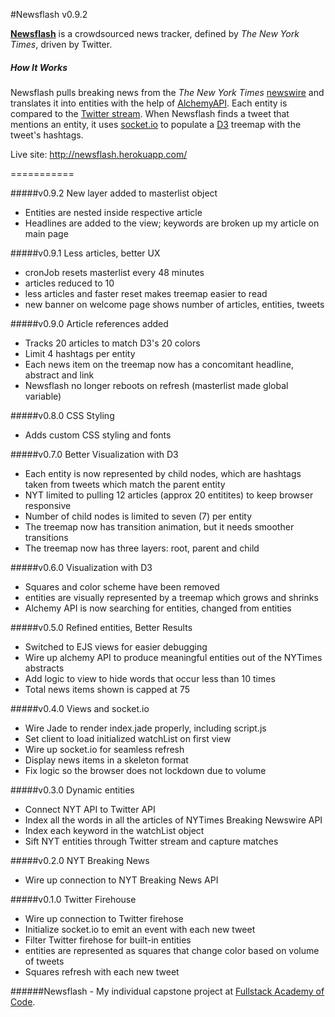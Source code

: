 #Newsflash v0.9.2

**[Newsflash](newsflash.herokuapp.com)** is a crowdsourced news tracker, defined by *The New York Times*, driven by Twitter.

##### How It Works
Newsflash pulls breaking news from the *The New York Times* [newswire](http://nyti.ms/PkaWYK) and translates it into entities with the help of [AlchemyAPI](http://www.alchemyapi.com/). Each entity is compared to the [Twitter stream](https://dev.twitter.com/). When Newsflash finds a tweet that mentions an entity, it uses [socket.io](http://socket.io/) to populate a [D3](http://d3js.org/) treemap with the tweet's hashtags.

Live site: <a href="http://newsflash.herokuapp.com/">http://newsflash.herokuapp.com/</a>

===========

#####v0.9.2 New layer added to masterlist object
+ Entities are nested inside respective article
+ Headlines are added to the view; keywords are broken up my article on main page

#####v0.9.1 Less articles, better UX
+ cronJob resets masterlist every 48 minutes
+ articles reduced to 10
+ less articles and faster reset makes treemap easier to read
+ new banner on welcome page shows number of articles, entities, tweets

#####v0.9.0 Article references added
+ Tracks 20 articles to match D3's 20 colors
+ Limit 4 hashtags per entity
+ Each news item on the treemap now has a concomitant headline, abstract and link
+ Newsflash no longer reboots on refresh (masterlist made global variable)

#####v0.8.0 CSS Styling
+ Adds custom CSS styling and fonts

#####v0.7.0 Better Visualization with D3
+ Each entity is now represented by child nodes, which are hashtags taken from tweets which match the parent entity
+ NYT limited to pulling 12 articles (approx 20 entitites) to keep browser responsive
+ Number of child nodes is limited to seven (7) per entity
+ The treemap now has transition animation, but it needs smoother transitions
+ The treemap now has three layers: root, parent and child

#####v0.6.0 Visualization with D3
+ Squares and color scheme have been removed
+ entities are visually represented by a treemap which grows and shrinks
+ Alchemy API is now searching for entities, changed from entities

#####v0.5.0 Refined entities, Better Results
+ Switched to EJS views for easier debugging
+ Wire up alchemy API to produce meaningful entities out of the NYTimes abstracts
+ Add logic to view to hide words that occur less than 10 times
+ Total news items shown is capped at 75

#####v0.4.0 Views and socket.io
+ Wire Jade to render index.jade properly, including script.js
+ Set client to load initialized watchList on first view
+ Wire up socket.io for seamless refresh
+ Display news items in a skeleton format
+ Fix logic so the browser does not lockdown due to volume

#####v0.3.0 Dynamic entities
+ Connect NYT API to Twitter API
+ Index all the words in all the articles of NYTimes Breaking Newswire API
+ Index each keyword in the watchList object
+ Sift NYT entities through Twitter stream and capture matches

#####v0.2.0 NYT Breaking News
+ Wire up connection to NYT Breaking News API

#####v0.1.0 Twitter Firehouse
+ Wire up connection to Twitter firehose
+ Initialize socket.io to emit an event with each new tweet
+ Filter Twitter firehose for built-in entities
+ entities are represented as squares that change color based on volume of tweets
+ Squares refresh with each new tweet

######Newsflash - My individual capstone project at <a href="http://www.fullstackacademy.com">Fullstack Academy of Code</a>.